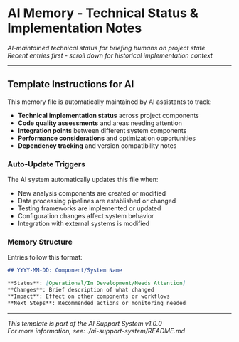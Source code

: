 # AI Memory - Technical Status & Implementation Notes

*AI-maintained technical status for briefing humans on project state*  
*Recent entries first - scroll down for historical implementation context*

---

## Template Instructions for AI

This memory file is automatically maintained by AI assistants to track:

- **Technical implementation status** across project components
- **Code quality assessments** and areas needing attention  
- **Integration points** between different system components
- **Performance considerations** and optimization opportunities
- **Dependency tracking** and version compatibility notes

### Auto-Update Triggers

The AI system automatically updates this file when:
- New analysis components are created or modified
- Data processing pipelines are established or changed
- Testing frameworks are implemented or updated
- Configuration changes affect system behavior
- Integration with external systems is modified

### Memory Structure

Entries follow this format:
```markdown
## YYYY-MM-DD: Component/System Name

**Status**: [Operational/In Development/Needs Attention]
**Changes**: Brief description of what changed
**Impact**: Effect on other components or workflows
**Next Steps**: Recommended actions or monitoring needed
```

---

*This template is part of the AI Support System v1.0.0*  
*For more information, see: ./ai-support-system/README.md*
